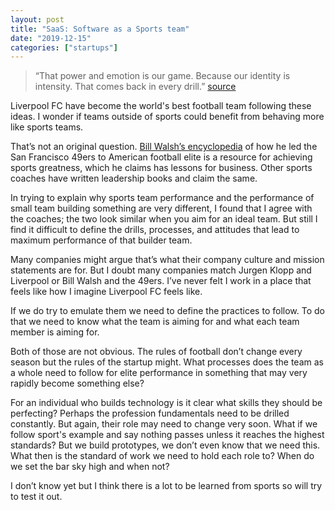 ```yaml
---
layout: post
title: "SaaS: Software as a Sports team"
date: "2019-12-15"
categories: ["startups"]
---
```


> “That power and emotion is our game. Because our identity is intensity. That comes back in every drill.” [source](https://www.theguardian.com/football/2019/dec/02/liverpool-pep-lijnders-jurgen-klopp-assistant-paddle-tennis-james-milner)

Liverpool FC have become the world's best football team following these ideas. I wonder if teams outside of sports could benefit from behaving more like sports teams. 

That’s not an original question. [Bill Walsh’s encyclopedia](https://www.goodreads.com/book/show/6342995-the-score-takes-care-of-itself) of how he led the San Francisco 49ers to American football elite is a resource for achieving sports greatness, which he claims has lessons for business. Other sports coaches have written leadership books and claim the same.

In trying to explain why sports team performance and the performance of small team building something are very different, I found that I agree with the coaches; the two look similar when you aim for an ideal team. But still I find it difficult to define the drills, processes, and attitudes that lead to maximum performance of that builder team. 

Many companies might argue that’s what their company culture and mission statements are for. But I doubt many companies match Jurgen Klopp and Liverpool or Bill Walsh and the 49ers. I’ve never felt I work in a place that feels like how I imagine Liverpool FC feels like. 

If we do try to emulate them we need to define the practices to follow. To do that we need to know what the team is aiming for and what each team member is aiming for. 

Both of those are not obvious. The rules of football don’t change every season but the rules of the startup might. What processes does the team as a whole need to follow for elite performance in something that may very rapidly become something else? 

For an individual who builds technology is it clear what skills they should be perfecting? Perhaps the profession fundamentals need to be drilled constantly. But again, their role may need to change very soon. What if we follow sport's example and say nothing passes unless it reaches the highest standards? But we build prototypes, we don’t even know that we need this. What then is the standard of work we need to hold each role to? When do we set the bar sky high and when not?

I don’t know yet but I think there is a lot to be learned from sports so will try to test it out. 
